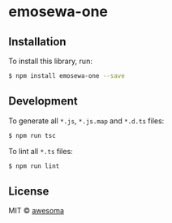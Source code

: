 # emosewa-one

## Installation

To install this library, run:

```bash
$ npm install emosewa-one --save
```

## Development

To generate all `*.js`, `*.js.map` and `*.d.ts` files:

```bash
$ npm run tsc
```

To lint all `*.ts` files:

```bash
$ npm run lint
```

## License

MIT © [awesoma](tilgaaleksandr@meta.ua)

